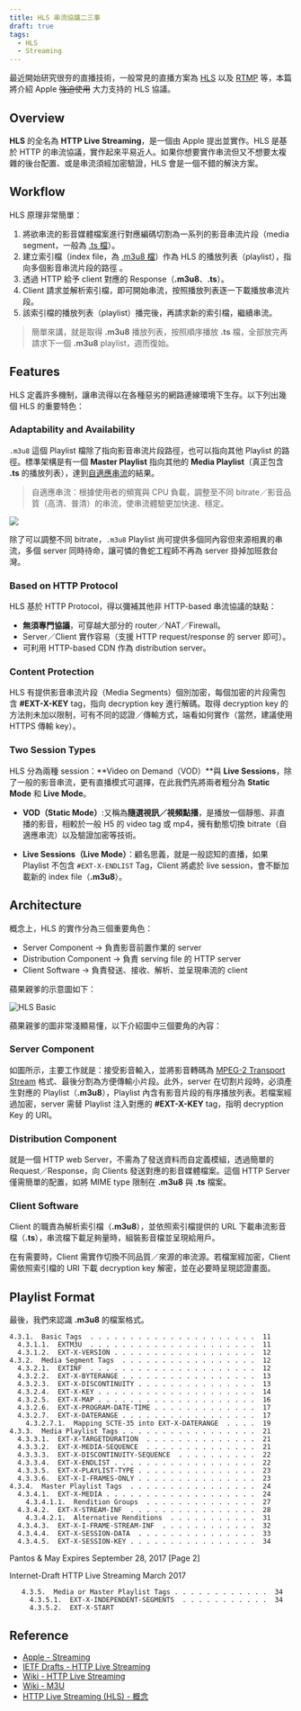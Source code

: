 ```yaml
---
title: HLS 串流協議二三事
draft: true
tags:
  - HLS
  - Streaming
---
```


最近開始研究很夯的直播技術，一般常見的直播方案為 [HLS][hls] 以及 [RTMP][rtmp] 等，本篇將介紹 Apple ~~強迫使用~~ 大力支持的 HLS 協議。

## Overview

**HLS** 的全名為 **HTTP Live Streaming**，是一個由 Apple 提出並實作。HLS 是基於 HTTP 的串流協議，實作起來平易近人。如果你想要實作串流但又不想要太複雜的後台配置、或是串流須經加密驗證，HLS 會是一個不錯的解決方案。

## Workflow

HLS 原理非常簡單：

1. 將欲串流的影音媒體檔案進行對應編碼切割為一系列的影音串流片段（media segment，一般為 [.ts 檔][mts]）。
2. 建立索引檔（index file，為 [.m3u8 檔][m3u]）作為 HLS 的播放列表（playlist），指向多個影音串流片段的路徑 。
3. 透過 HTTP 給予 client 對應的 Response（**.m3u8**、**.ts**）。
4. Client 請求並解析索引檔，即可開始串流，按照播放列表逐一下載播放串流片段。
5. 該索引檔的播放列表（playlist）播完後，再請求新的索引檔，繼續串流。

> 簡單來講，就是取得 **.m3u8** 播放列表，按照順序播放 **.ts** 檔，全部放完再請求下一個 **.m3u8** playlist，週而復始。

## Features

HLS 定義許多機制，讓串流得以在各種惡劣的網路連線環境下生存。以下列出幾個 HLS 的重要特色：

### Adaptability and Availability

`.m3u8` 這個 Playlist 檔除了指向影音串流片段路徑，也可以指向其他 Playlist 的路徑。標準架構是有一個 **Master Playlist** 指向其他的 **Media Playlist**（真正包含 **.ts** 的播放列表），達到[自適應串流][adaptive-bitrate-streaming]的結果。

> 自適應串流：根據使用者的頻寬與 CPU 負載，調整至不同 bitrate／影音品質（高清、普清）的串流，使串流體驗更加快速、穩定。

![](https://github.com/videojs/videojs-contrib-hls/raw/master/docs/hls-format.png)

除了可以調整不同 bitrate，`.m3u8` Playlist 尚可提供多個同內容但來源相異的串流，多個 server 同時待命，讓可憐的魯蛇工程師不再為 server 掛掉加班救台灣。

### Based on HTTP Protocol

HLS 基於 HTTP Protocol，得以彌補其他非 HTTP-based 串流協議的缺點：

- **無須專門協議**，可穿越大部分的 router／NAT／Firewall。
- Server／Client 實作容易（支援 HTTP request/response 的 server 即可）。
- 可利用 HTTP-based CDN 作為 distribution server。

### Content Protection

HLS 有提供影音串流片段（Media Segments）個別加密，每個加密的片段需包含 **#EXT-X-KEY** tag，指向 decryption key 進行解碼。取得 decryption key 的方法則未加以限制，可有不同的認證／傳輸方式，端看如何實作（當然，建議使用 HTTPS 傳輸 key）。

### Two Session Types

HLS 分為兩種 session：**Video on Demand（VOD）**與 **Live Sessions**，除了一般的影音串流，更有直播模式可選擇，在此我們先將兩者粗分為 **Static Mode** 和 **Live Mode**。

- **VOD（Static Mode）**:又稱為**隨選視訊／視頻點播**，是播放一個靜態、非直播的影音，相較於一般 H5 的 video tag 或 mp4，擁有動態切換 bitrate（自適應串流）以及驗證加密等技術。

- **Live Sessions（Live Mode）**：顧名思義，就是一般認知的直播，如果 Playlist 不包含 `#EXT-X-ENDLIST` Tag，Client 將處於 live session，會不斷加載新的 index file（**.m3u8**）。

## Architecture

概念上，HLS 的實作分為三個重要角色：

- Server Component -> 負責影音前置作業的 server
- Distribution Component -> 負責 serving file 的 HTTP server
- Client Software -> 負責發送、接收、解析、並呈現串流的 client

蘋果親爹的示意圖如下：

![HLS Basic](https://developer.apple.com/library/content/documentation/NetworkingInternet/Conceptual/StreamingMediaGuide/art/transport_stream_2x.png)

蘋果親爹的圖非常淺顯易懂，以下介紹圖中三個要角的內容：

### Server Component

如圖所示，主要工作就是：接受影音輸入，並將影音轉碼為 [MPEG-2 Transport Stream][mts] 格式、最後分割為方便傳輸小片段。此外，server 在切割片段時，必須產生對應的 Playlist（**.m3u8**），Playlist 內含有影音片段的有序播放列表。若檔案經過加密，server 需替 Playlist 注入對應的 **#EXT-X-KEY** tag，指明 decryption Key 的 URI。

### Distribution Component

就是一個 HTTP web Server，不需為了發送資料而自定義模組，透過簡單的 Request／Response，向 Clients 發送對應的影音媒體檔案。這個 HTTP Server 僅需簡單的配置，如將 MIME type 限制在 **.m3u8** 與 **.ts** 檔案。

### Client Software

Client 的職責為解析索引檔（**.m3u8**），並依照索引檔提供的 URL 下載串流影音檔（**.ts**），串流檔下載足夠量時，組裝影音檔並呈現給用戶。

在有需要時，Client 需實作切換不同品質／來源的串流源。若檔案經加密，Client 需依照索引檔的 URI 下載 decryption key 解密，並在必要時呈現認證畫面。

## Playlist Format

最後，我們來認識 **.m3u8** 的檔案格式。

```
4.3.1.  Basic Tags  . . . . . . . . . . . . . . . . . . . . .  11
  4.3.1.1.  EXTM3U  . . . . . . . . . . . . . . . . . . . . .  11
  4.3.1.2.  EXT-X-VERSION . . . . . . . . . . . . . . . . . .  12
4.3.2.  Media Segment Tags  . . . . . . . . . . . . . . . . .  12
  4.3.2.1.  EXTINF  . . . . . . . . . . . . . . . . . . . . .  12
  4.3.2.2.  EXT-X-BYTERANGE . . . . . . . . . . . . . . . . .  13
  4.3.2.3.  EXT-X-DISCONTINUITY . . . . . . . . . . . . . . .  13
  4.3.2.4.  EXT-X-KEY . . . . . . . . . . . . . . . . . . . .  14
  4.3.2.5.  EXT-X-MAP . . . . . . . . . . . . . . . . . . . .  16
  4.3.2.6.  EXT-X-PROGRAM-DATE-TIME . . . . . . . . . . . . .  17
  4.3.2.7.  EXT-X-DATERANGE . . . . . . . . . . . . . . . . .  17
    4.3.2.7.1.  Mapping SCTE-35 into EXT-X-DATERANGE  . . . .  19
4.3.3.  Media Playlist Tags . . . . . . . . . . . . . . . . .  21
  4.3.3.1.  EXT-X-TARGETDURATION  . . . . . . . . . . . . . .  21
  4.3.3.2.  EXT-X-MEDIA-SEQUENCE  . . . . . . . . . . . . . .  21
  4.3.3.3.  EXT-X-DISCONTINUITY-SEQUENCE  . . . . . . . . . .  22
  4.3.3.4.  EXT-X-ENDLIST . . . . . . . . . . . . . . . . . .  22
  4.3.3.5.  EXT-X-PLAYLIST-TYPE . . . . . . . . . . . . . . .  23
  4.3.3.6.  EXT-X-I-FRAMES-ONLY . . . . . . . . . . . . . . .  23
4.3.4.  Master Playlist Tags  . . . . . . . . . . . . . . . .  24
  4.3.4.1.  EXT-X-MEDIA . . . . . . . . . . . . . . . . . . .  24
    4.3.4.1.1.  Rendition Groups  . . . . . . . . . . . . . .  27
  4.3.4.2.  EXT-X-STREAM-INF  . . . . . . . . . . . . . . . .  28
    4.3.4.2.1.  Alternative Renditions  . . . . . . . . . . .  31
  4.3.4.3.  EXT-X-I-FRAME-STREAM-INF  . . . . . . . . . . . .  32
  4.3.4.4.  EXT-X-SESSION-DATA  . . . . . . . . . . . . . . .  33
  4.3.4.5.  EXT-X-SESSION-KEY . . . . . . . . . . . . . . . .  34
```



Pantos & May           Expires September 28, 2017               [Page 2]


Internet-Draft             HTTP Live Streaming                March 2017


       4.3.5.  Media or Master Playlist Tags . . . . . . . . . . . .  34
         4.3.5.1.  EXT-X-INDEPENDENT-SEGMENTS  . . . . . . . . . . .  34
         4.3.5.2.  EXT-X-START

## Reference

- [Apple - Streaming](https://developer.apple.com/streaming/)
- [IETF Drafts - HTTP Live Streaming](https://tools.ietf.org/html/draft-pantos-http-live-streaming)
- [Wiki - HTTP Live Streaming][hls]
- [Wiki - M3U][m3u]
- [HTTP Live Streaming (HLS) - 概念](http://www.jianshu.com/p/2ce402a485ca)

[hls]: https://en.wikipedia.org/wiki/HTTP_Live_Streaming
[rtmp]: https://en.wikipedia.org/wiki/Real-Time_Messaging_Protocol
[mts]: https://en.wikipedia.org/wiki/MPEG_transport_stream
[m3u]: https://en.wikipedia.org/wiki/M3U
[adaptive-bitrate-streaming]: https://en.wikipedia.org/wiki/Adaptive_bitrate_streaming
